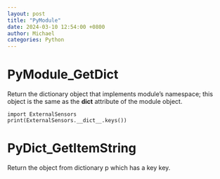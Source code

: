 ```yaml
---
layout: post
title: "PyModule"
date: 2024-03-10 12:54:00 +0800
author: Michael
categories: Python
---
```


# PyModule_GetDict
Return the dictionary object that implements module’s namespace; this object is the same as the __dict__ attribute of the module object.

    import ExternalSensors
    print(ExternalSensors.__dict__.keys())

# PyDict_GetItemString
Return the object from dictionary p which has a key key.
